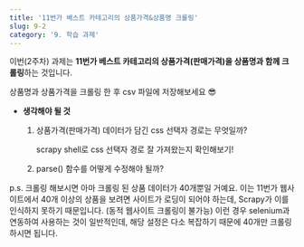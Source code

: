 ```yaml
---
title: '11번가 베스트 카테고리의 상품가격&상품명 크롤링'
slug: 9-2
category: '9. 학습 과제'
---
```


이번(2주차) 과제는 **11번가 베스트 카테고리의 상품가격(판매가격)을 상품명과 함께 크롤링**하는 것입니다.

상품명과 상품가격을 크롤링 한 후 csv 파일에 저장해보세요 😎

- **생각해야 될 것**
    1. 상품가격(판매가격) 데이터가 담긴 css 선택자 경로는 무엇일까?
       
        scrapy shell로 css 선택자 경로 잘 가져왔는지 확인해보기!
        
    2. parse() 함수를 어떻게 수정해야 될까?

p.s. 크롤링 해보시면 아마 크롤링 된 상품 데이터가 40개뿐일 거예요. 이는 11번가 웹사이트에서 40개 이상의 상품을 보려면 사이트가 로딩이 되어야 하는데, Scrapy가 이를 인식하지 못하기 때문입니다. (동적 웹사이트 크롤링이 불가능) 이런 경우 selenium과 연동하여 사용하는 것이 일반적인데, 해당 설정은 다소 복잡하기 때문에 40개만 크롤링 하시면 됩니다.
